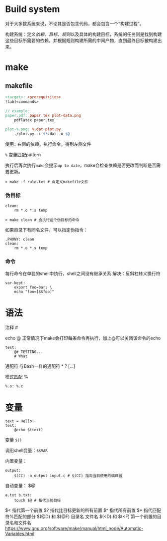 # Build system

对于大多数系统来说，不论其是否包含代码，都会包含一个“构建过程”。

构建系统：定义*依赖*、*目标*、*规则*以及具体的构建目标，系统的任务则是找到构建这些目标所需要的依赖，并根据规则构建所需的中间产物，直到最终目标被构建出来。

# make

## makefile

```makefile
<target>: <prerequisites>
[tab]<commands>
			
// example:
paper.pdf: paper.tex plot-data.png
	pdflatex paper.tex

plot-%.png: %.dat plot.py
	./plot.py -i $*.dat -o $@
```

使用`:` 右侧的依赖，执行命令，得到左侧文件

`%` 变量匹配pattern

执行后再次执行`make`会提示`up to date`，make会检查依赖是否更改而判断是否需要更新。

```shell
> make -f rule.txt # 自定义makefile文件
```

### 伪目标

```shell
clean:
	rm *.o *.s temp
```

```shell
> make clean # 会执行这个伪目标的命令
```

如果目录下有同名文件，可以指定伪指令：

```shell
.PHONY: clean
clean:
	rm *.o *.s temp
```

### 命令

每行命令在单独的shell中执行，shell之间没有继承关系
解决：反斜杠转义换行符

```shell
var-kept:
    export foo=bar; \
    echo "foo=[$$foo]"
```

# 语法

注释 #

echo @
正常情况下make会打印每条命令再执行，加上@可以关闭该命令的echo
```shell
test:
	@# TESTING...
	# What
```

通配符 
与Bash一样的通配符 * ? \[...\]

模式匹配 %
```shell
%.o: %.c
```

# 变量

```
text = Hello!
test:
	@echo $(text)
```

变量 `$()`

调用shell变量：`$$VAR`

内置变量：
```shell
output:
	$(CC) -o output input.c # $(CC) 指向当前使用的编译器
```

自动变量：
$@
```shell
a.txt b.txt:
	touch $@ # 指代当前目标
```
$<
指代第一个前置
$?
指代比目标更新的所有前置
$^
指代所有前置
$*
指代匹配符%匹配的部分
$(@D) 和 $(@F)
目录名 文件名
$(<D) 和 $(<F)
第一个前置的目录名和文件名
https://www.gnu.org/software/make/manual/html_node/Automatic-Variables.html